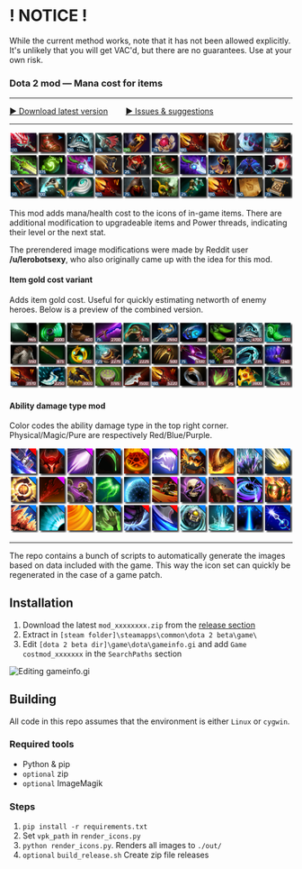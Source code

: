 # ! NOTICE !

While the current method works, note that it has not been allowed explicitly.
It's unlikely that you will get VAC'd, but there are no guarantees. Use at your own risk.

### Dota 2 mod — Mana cost for items
----
[▶ Download latest version](https://github.com/rossengeorgiev/dota2mod_manacost/releases)
&nbsp;&nbsp;&nbsp;&nbsp;&nbsp;&nbsp;
[▶ Issues & suggestions](https://github.com/rossengeorgiev/dota2mod_manacost/issues)

----

![Item manacost showcase](showcase_items_manacost.png "Item mana cost showcase")

This mod adds mana/health cost to the icons of in-game items.
There are additional modification to upgradeable items and Power threads, indicating their level or the next stat.

The prerendered image modifications were made by Reddit user **/u/lerobotsexy**, who also originally came up with the idea for this mod.


#### Item gold cost variant

Adds item gold cost. Useful for quickly estimating networth of enemy heroes. Below is a preview of the combined version.

![Item manacost showcase](showcase_items_combined.png "Item gold cost showcase")


#### Ability damage type mod

Color codes the ability damage type in the top right corner. Physical/Magic/Pure are respectively Red/Blue/Purple.

![Spellicons showcase](showcase_spellicons.png "Spellicons showcase")

----

The repo contains a bunch of scripts to automatically generate the images based on data included with the game.
This way the icon set can quickly be regenerated in the case of a game patch.

## Installation

1. Download the latest `mod_xxxxxxxx.zip` from the [release section](https://github.com/rossengeorgiev/dota2mod_manacost/releases)
2. Extract in `[steam folder]\steamapps\common\dota 2 beta\game\`
3. Edit `[dota 2 beta dir]\game\dota\gameinfo.gi` and add `Game costmod_xxxxxxx` in the `SearchPaths` section

![Editing gameinfo.gi](gameinfo_edit.png "Editing gameinfo.gi")

## Building

All code in this repo assumes that the environment is either `Linux` or `cygwin`.

### Required tools
* Python & pip
* `optional` zip
* `optional` ImageMagik

### Steps
1. `pip install -r requirements.txt`
2. Set `vpk_path` in `render_icons.py`
3. `python render_icons.py`. Renders all images to `./out/`
4. `optional` `build_release.sh` Create zip file releases

